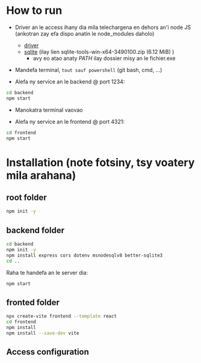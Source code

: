 # How to run
- Driver an le access ihany dia mila telechargena en dehors an'i node JS (ankotran zay efa dispo anatin le node_modules daholo) 
    - [driver](https://www.microsoft.com/en-us/download/details.aspx?id=54920)
    - [sqlite](https://www.sqlite.org/download.html) (ilay lien sqlite-tools-win-x64-3490100.zip (6.12 MiB)	)
        - avy eo atao anaty _PATH_ ilay dossier misy an le fichier.exe

- Mandefa terminal, `tout sauf powershell` (git bash, cmd, ...)

- Alefa ny service an le backend @ port 1234:
```bash
cd backend
npm start
```
- Manokatra terminal vaovao 

- Alefa ny service an le frontend @ port 4321:
```bash
cd frontend
npm start
```

# Installation (note fotsiny, tsy voatery mila arahana)
## root folder
```bash
npm init -y
```

## backend folder
```bash
cd backend
npm init -y
npm install express cors dotenv msnodesqlv8 better-sqlite3
cd ..
```

Raha te handefa an le server dia:
```bash
npm start
```

## fronted folder
```bash
npx create-vite frontend --template react
cd frontend
npm install
npm install --save-dev vite
```

## Access configuration
